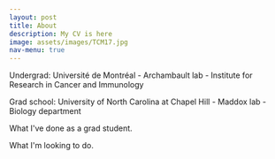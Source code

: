 ```yaml
---
layout: post
title: About
description: My CV is here
image: assets/images/TCM17.jpg
nav-menu: true
---
```


<p>Undergrad: Université de Montréal - Archambault lab - Institute for Research in Cancer and Immunology</p>

<p>Grad school: University of North Carolina at Chapel Hill - Maddox lab - Biology department</p>

<p>What I've done as a grad student.</p>

<p>What I'm looking to do.</p>
